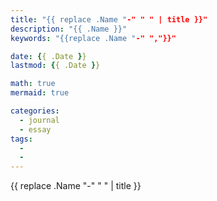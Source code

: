 ```yaml
---
title: "{{ replace .Name "-" " " | title }}"
description: "{{ .Name }}"
keywords: "{{replace .Name "-" ","}}"

date: {{ .Date }}
lastmod: {{ .Date }}

math: true
mermaid: true

categories:
  - journal
  - essay
tags:
  -
  -
---
```

{{ replace .Name "-" " " | title }}
<!--more-->
